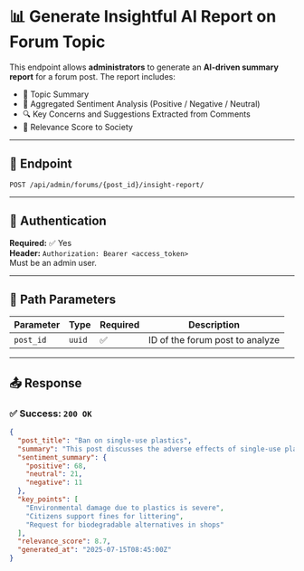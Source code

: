 # 📊 Generate Insightful AI Report on Forum Topic

This endpoint allows **administrators** to generate an **AI-driven summary report** for a forum post. The report includes:

- 🧠 Topic Summary  
- 💬 Aggregated Sentiment Analysis (Positive / Negative / Neutral)  
- 🔍 Key Concerns and Suggestions Extracted from Comments  
- 🧭 Relevance Score to Society  

---

## 🔗 Endpoint

`POST /api/admin/forums/{post_id}/insight-report/`

---

## 🔐 Authentication

**Required:** ✅ Yes  
**Header:** `Authorization: Bearer <access_token>`  
Must be an admin user.

---

## 🧾 Path Parameters

| Parameter  | Type   | Required | Description                          |
|------------|--------|----------|--------------------------------------|
| `post_id`  | `uuid` | ✅       | ID of the forum post to analyze      |

---

## 📤 Response

### ✅ Success: `200 OK`

```json
{
  "post_title": "Ban on single-use plastics",
  "summary": "This post discusses the adverse effects of single-use plastics and suggests stricter municipal enforcement.",
  "sentiment_summary": {
    "positive": 68,
    "neutral": 21,
    "negative": 11
  },
  "key_points": [
    "Environmental damage due to plastics is severe",
    "Citizens support fines for littering",
    "Request for biodegradable alternatives in shops"
  ],
  "relevance_score": 8.7,
  "generated_at": "2025-07-15T08:45:00Z"
}
